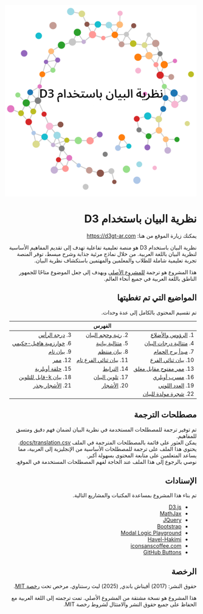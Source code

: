 <div dir="rtl">
<p align="center">
  <img src="img/banner.png" style="max-width:100%;">
</p>

# نظرية البيان باستخدام D3

يمكنك زيارة الموقع من هنا:
https://d3gt-ar.com

نظرية البيان باستخدام
D3
هو منصة تعليمية تفاعلية تهدف إلى تقديم المفاهيم الأساسية لنظرية البيان باللغة العربية.
من خلال نماذج مرئية جذابة وشرح مبسط،
توفر المنصة تجربة تعليمية شاملة للطلاب والمعلمين والمهتمين باستكشاف نظرية البيان.

هذا المشروع هو ترجمة
[للمشروع الأصلي](https://d3gt.com/)
ويهدف إلى جعل الموضوع متاحًا للجمهور الناطق باللغة العربية في جميع أنحاء العالم.


## المواضيع التي تم تغطيتها

تم تقسيم المحتوى بالكامل إلى عدة وحدات.

|                                                                          | الفهرس                                                                       |                                                                       |
|--------------------------------------------------------------------------|------------------------------------------------------------------------------|-----------------------------------------------------------------------|
| 1. [الرؤوس والأضلاع](https://d3gt-ar.com/unit.html?vertices-and-edges)   | 2. [رتبة وحجم البيان](https://d3gt-ar.com/unit.html?order-and-size)          | 3. [درجة الرأس](https://d3gt-ar.com/unit.html?degree-of-vertex)       |
| 4. [متتالية درجات البيان](https://d3gt-ar.com/unit.html?degree-sequence) | 5. [متتالية بيانية](https://d3gt-ar.com/unit.html?graphic-sequence)          | 6. [خوارزمية هافيل-حكيمي](https://d3gt-ar.com/unit.html?havel-hakimi) |
| 7. [مبدأ برج الحمام](https://d3gt-ar.com/unit.html?pigeonhole)           | 8. [بيان منتظم](https://d3gt-ar.com/unit.html?regular-graph)                 | 9. [بيان تام](https://d3gt-ar.com/unit.html?complete-graph)           |
| 10. [بيان ثنائي الفرع](https://d3gt-ar.com/unit.html?bipartite)          | 11. [بيان ثنائي الفرع تام](https://d3gt-ar.com/unit.html?complete-bipartite) | 12. [ممر](https://d3gt-ar.com/unit.html?walk)                         |
| 13. [ممر مفتوح مقابل مغلق](https://d3gt-ar.com/unit.html?open-vs-closed) | 14. [الترابط](https://d3gt-ar.com/unit.html?connectivity)                    | 15. [حلقة أويلرية](https://d3gt-ar.com/unit.html?eulerian-circuit)    |
| 16. [مسرب أويلري](https://d3gt-ar.com/unit.html?eulerian-trail)          | 17. [تلوين البيان](https://d3gt-ar.com/unit.html?graph-coloring)             | 18. [بيان k-قابل للتلوين](https://d3gt-ar.com/unit.html?k-colorable)  |
| 19. [العدد اللوني](https://d3gt-ar.com/unit.html?chromatic-number)       | 20. [الأشجار](https://d3gt-ar.com/unit.html?trees)                           | 21. [الأشجار بجذر](https://d3gt-ar.com/unit.html?rooted-trees)        |
| 22. [شجرة مولدة للبيان](https://d3gt-ar.com/unit.html?spanning-tree)     |


## مصطلحات الترجمة

تم توفير ترجمة للمصطلحات المستخدمة في نظرية البيان لضمان فهم دقيق ومتسق للمفاهيم.  
يمكن العثور على قائمة بالمصطلحات المترجمة في الملف [docs/translation.csv](docs/translation.csv).  
يحتوي هذا الملف على ترجمة للمصطلحات الأساسية من الإنجليزية إلى العربية، مما يساعد المتعلمين على متابعة المحتوى بسهولة أكبر.  
نوصي بالرجوع إلى هذا الملف عند الحاجة لفهم المصطلحات المستخدمة في الموقع.


## الإسنادات

تم بناء هذا المشروع بمساعدة المكتبات والمشاريع التالية.

* [D3.js](https://github.com/d3/d3)
* [MathJax](https://github.com/mathjax/MathJax)
* [JQuery](https://github.com/jquery/jquery)
* [Bootstrap](https://github.com/twbs/bootstrap)
* [Modal Logic Playground](https://github.com/rkirsling/modallogic)
* [Havel-Hakimi](https://github.com/jacquerie/hh)
* [iconsanscoffee.com](http://iconsandcoffee.com/)
* [GitHub Buttons](https://ghbtns.com/)

## الرخصة

حقوق النشر: (2017) أفيناش باندي, (2025) ليث رستناوي.
مرخص تحت [رخصة MIT](https://github.com/LaisRast/d3gt-ar/blob/master/LICENSE).

هذا المشروع هو نسخة مشتقة من المشروع الأصلي.
تمت ترجمته إلى اللغة العربية مع الحفاظ على جميع حقوق النشر والامتثال لشروط رخصة MIT.
</div>
